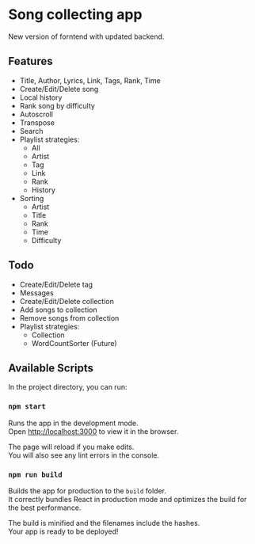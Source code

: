 # Song collecting app

New version of forntend with updated backend.

## Features

- Title, Author, Lyrics, Link, Tags, Rank, Time
- Create/Edit/Delete song
- Local history
- Rank song by difficulty
- Autoscroll
- Transpose
- Search
- Playlist strategies:
  - All
  - Artist
  - Tag
  - Link
  - Rank
  - History
- Sorting
  - Artist
  - Title
  - Rank
  - Time
  - Difficulty

## Todo

- Create/Edit/Delete tag
- Messages
- Create/Edit/Delete collection
- Add songs to collection
- Remove songs from collection
- Playlist strategies:
  - Collection
  - WordCountSorter (Future)

## Available Scripts

In the project directory, you can run:

### `npm start`

Runs the app in the development mode.<br />
Open [http://localhost:3000](http://localhost:3000) to view it in the browser.

The page will reload if you make edits.<br />
You will also see any lint errors in the console.

### `npm run build`

Builds the app for production to the `build` folder.<br />
It correctly bundles React in production mode and optimizes the build for the best performance.

The build is minified and the filenames include the hashes.<br />
Your app is ready to be deployed!